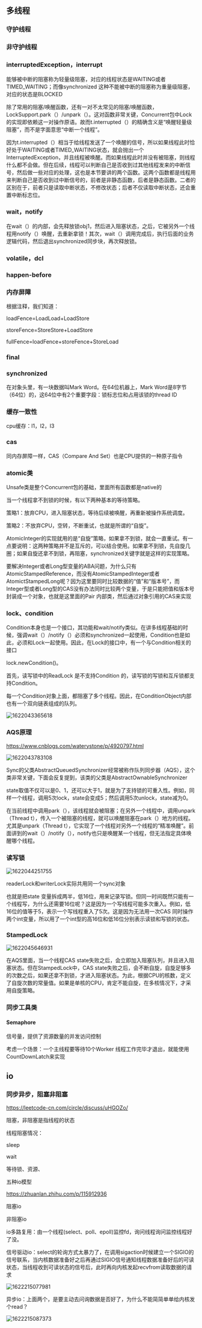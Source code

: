 ## 多线程



### 守护线程



### 非守护线程



### interruptedException，interrupt

能够被中断的阻塞称为轻量级阻塞，对应的线程状态是WAITING或者TIMED_WAITING；而像synchronized 这种不能被中断的阻塞称为重量级阻塞，对应的状态是BLOCKED

除了常用的阻塞/唤醒函数，还有一对不太常见的阻塞/唤醒函数，LockSupport.park（）/unpark（）。这对函数非常关键，Concurrent包中Lock的实现即依赖这一对操作原语。故而t.interrupted（）的精确含义是“唤醒轻量级阻塞”，而不是字面意思“中断一个线程”。

因为t.interrupted（）相当于给线程发送了一个唤醒的信号，所以如果线程此时恰好处于WAITING或者TIMED_WAITING状态，就会抛出一个InterruptedException，并且线程被唤醒。而如果线程此时并没有被阻塞，则线程什么都不会做。但在后续，线程可以判断自己是否收到过其他线程发来的中断信号，然后做一些对应的处理，这也是本节要讲的两个函数。这两个函数都是线程用来判断自己是否收到过中断信号的，前者是非静态函数，后者是静态函数。二者的区别在于，前者只是读取中断状态，不修改状态；后者不仅读取中断状态，还会重置中断标志位。

### wait，notify

在wait（）的内部，会先释放锁obj1，然后进入阻塞状态，之后，它被另外一个线程用notify（）唤醒，去重新拿锁！其次，wait（）调用完成后，执行后面的业务逻辑代码，然后退出synchronized同步块，再次释放锁。

### volatile，dcl

### happen-before

### 内存屏障

根据注释，我们知道：

loadFence=LoadLoad+LoadStore

storeFence=StoreStore+LoadStore

fullFence=loadFence+storeFence+StoreLoad

### final

### synchronized

在对象头里，有一块数据叫Mark Word。在64位机器上，Mark Word是8字节（64位）的，这64位中有2个重要字段：锁标志位和占用该锁的thread ID

### 缓存一致性

cpu缓存：l1，l2，l3

### cas

同内存屏障一样，CAS（Compare And Set）也是CPU提供的一种原子指令

### atomic类

Unsafe类是整个Concurrent包的基础，里面所有函数都是native的

当一个线程拿不到锁的时候，有以下两种基本的等待策略。

策略1：放弃CPU，进入阻塞状态，等待后续被唤醒，再重新被操作系统调度。

策略2：不放弃CPU，空转，不断重试，也就是所谓的“自旋”。

AtomicInteger的实现就用的是“自旋”策略，如果拿不到锁，就会一直重试。有一点要说明：这两种策略并不是互斥的，可以结合使用。如果拿不到锁，先自旋几圈；如果自旋还拿不到锁，再阻塞，synchronized关键字就是这样的实现策略。

要解决Integer或者Long型变量的ABA问题，为什么只有AtomicStampedReference，而没有AtomicStampedInteger或者AtomictStampedLong呢？因为这里要同时比较数据的“值”和“版本号”，而Integer型或者Long型的CAS没有办法同时比较两个变量，于是只能把值和版本号封装成一个对象，也就是这里面的Pair 内部类，然后通过对象引用的CAS来实现

### lock、condition

Condition本身也是一个接口，其功能和wait/notify类似。在讲多线程基础的时候，强调wait（）/notify（）必须和synchronized一起使用，Condition也是如此，必须和Lock一起使用。因此，在Lock的接口中，有一个与Condition相关的接口

lock.newCondition()。

首先，读写锁中的ReadLock 是不支持Condition 的，读写锁的写锁和互斥锁都支持Condition。

每一个Condition对象上面，都阻塞了多个线程。因此，在ConditionObject内部也有一个双向链表组成的队列。





![1622043365618](C:\Users\wqkant\AppData\Roaming\Typora\typora-user-images\1622043365618.png)



### AQS原理

https://www.cnblogs.com/waterystone/p/4920797.html

![1622043783108](C:\Users\wqkant\AppData\Roaming\Typora\typora-user-images\1622043783108.png)

Sync的父类AbstractQueuedSynchronizer经常被称作队列同步器（AQS），这个类非常关键，下面会反复提到，该类的父类是AbstractOwnableSynchronizer

state取值不仅可以是0、1，还可以大于1，就是为了支持锁的可重入性。例如，同样一个线程，调用5次lock，state会变成5；然后调用5次unlock，state减为0。

在当前线程中调用park（），该线程就会被阻塞；在另外一个线程中，调用unpark（Thread t），传入一个被阻塞的线程，就可以唤醒阻塞在park（）地方的线程。尤其是unpark（Thread t），它实现了一个线程对另外一个线程的“精准唤醒”。前面讲到的wait（）/notify（），notify也只是唤醒某一个线程，但无法指定具体唤醒哪个线程。

### 读写锁

![1622044251755](C:\Users\wqkant\AppData\Roaming\Typora\typora-user-images\1622044251755.png)

readerLock和writerLock实际共用同一个sync对象

也就是把state 变量拆成两半，低16位，用来记录写锁。但同一时间既然只能有一个线程写，为什么还需要16位呢？这是因为一个写线程可能多次重入。例如，低16位的值等于5，表示一个写线程重入了5次。这是因为无法用一次CAS 同时操作两个int变量，所以用了一个int型的高16位和低16位分别表示读锁和写锁的状态。

### StampedLock

![1622045646931](C:\Users\wqkant\AppData\Roaming\Typora\typora-user-images\1622045646931.png)

在AQS里面，当一个线程CAS state失败之后，会立即加入阻塞队列，并且进入阻塞状态。但在StampedLock中，CAS state失败之后，会不断自旋，自旋足够多的次数之后，如果还拿不到锁，才进入阻塞状态。为此，根据CPU的核数，定义了自旋次数的常量值。如果是单核的CPU，肯定不能自旋，在多核情况下，才采用自旋策略。

### 同步工具类

#### Semaphore

信号量，提供了资源数量的并发访问控制

考虑一个场景：一个主线程要等待10个Worker 线程工作完毕才退出，就能使用CountDownLatch来实现

## io

### 同步异步，阻塞非阻塞

https://leetcode-cn.com/circle/discuss/uHGOZo/

阻塞，非阻塞是指线程的状态

线程阻塞情况：

sleep

wait

等待锁、资源、

五种io模型

https://zhuanlan.zhihu.com/p/115912936


阻塞io

非阻塞io

io多路复用：由一个线程(select、poll、epoll)监控fd，询问线程询问监控线程好了没。

信号驱动io：select的轮询方式太暴力了，在调用sigaction时候建立一个SIGIO的信号联系，当内核数据准备好之后再通过SIGIO信号通知线程数据准备好后的可读状态，当线程收到可读状态的信号后，此时再向内核发起recvfrom读取数据的请求

![1622215077981](C:\Users\wqkant\AppData\Roaming\Typora\typora-user-images\1622215077981.png)

异步io：上面两个，是要主动去问询数据是否好了，为什么不能简简单单给内核发个read？

![1622215087373](C:\Users\wqkant\AppData\Roaming\Typora\typora-user-images\1622215087373.png)


